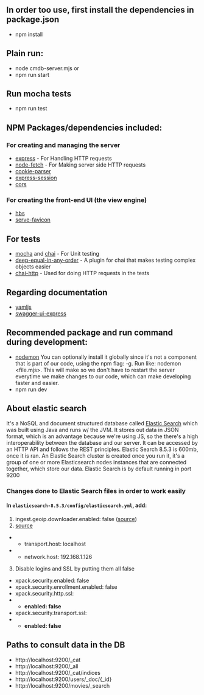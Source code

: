 ## In order too use, first install the dependencies in package.json 
- npm install

## Plain run:
- node cmdb-server.mjs
or
- npm run start

## Run mocha tests
- npm run test

## NPM Packages/dependencies included:
### For creating and managing the server
- [express](https://www.npmjs.com/package/express) - For Handling HTTP requests
- [node-fetch](https://www.npmjs.com/package/node-fetch) - For Making server side HTTP requests
- [cookie-parser](https://www.npmjs.com/package/cookie-parser)
- [express-session](https://www.npmjs.com/package/express-session)
- [cors](https://www.npmjs.com/package/cors)
### For creating the front-end UI (the view engine)
- [hbs](https://www.npmjs.com/package/hbs)
- [serve-favicon](https://www.npmjs.com/package/serve-favicon)
## For tests
- [mocha](https://www.npmjs.com/package/mocha) and [chai](https://www.npmjs.com/package/chai) - For Unit testing
- [deep-equal-in-any-order](https://www.npmjs.com/package/deep-equal-in-any-order) - A plugin for chai that makes testing complex objects easier
- [chai-http](https://www.npmjs.com/package/chai-http) - Used for doing HTTP requests in the tests
## Regarding documentation
- [yamljs](https://www.npmjs.com/package/yamljs)
- [swagger-ui-express](https://www.npmjs.com/package/swagger-ui-express)

## Recommended package and run command during development:
- [nodemon](https://www.npmjs.com/package/nodemon/v/1.18.10)
You can optionally install it globally since it's not a component that is part of our code, using the npm flag: -g. Run like: nodemon <file.mjs>. This will make so we don't have to restart the server everytime we make changes to our code, which can make developing faster and easier.
- npm run dev

## About elastic search
It's a NoSQL and document structured database called [Elastic Search](https://www.elastic.co/downloads/elasticsearch) which was built using Java and runs w/ the JVM. It stores out data in JSON format, which is an advantage because we're using JS, so the there's a high interoperability between the database and our server. It can be accessed by an HTTP API and follows the REST principles. Elastic Search 8.5.3 is 600mb, once it is ran. An Elastic Search cluster is created once you run it, it's a group of one or more Elasticsearch nodes instances that are connected together, which store our data. Elastic Search is by default running in port 9200
### Changes done to Elastic Search files in order to work easily
#### In `elasticsearch-8.5.3/config/elasticsearch.yml`, add:
1. ingest.geoip.downloader.enabled: false ([source](https://stackoverflow.com/a/72626114/9375488))
2. [source](https://stackoverflow.com/a/44358409/9375488)
- - transport.host: localhost
- - network.host: 192.168.1.126
3. Disable logins and SSL by putting them all false
- xpack.security.enabled: false
- xpack.security.enrollment.enabled: false
- xpack.security.http.ssl: 
- - **enabled: false**
- xpack.security.transport.ssl:
- - **enabled: false**

## Paths to consult data in the DB
- http://localhost:9200/_cat
- http://localhost:9200/_all
- http://localhost:9200/_cat/indices
- http://localhost:9200/users/_doc/{_id}
- http://localhost:9200/movies/_search